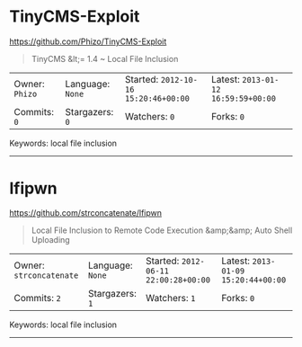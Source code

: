 # TinyCMS-Exploit

https://github.com/Phizo/TinyCMS-Exploit
<blockquote>
TinyCMS &amp;lt;= 1.4 ~ Local File Inclusion
</blockquote>

<table><tr>
<tr><td>Owner: <code>Phizo</code></td>
    <td>Language: <code>None</code></td>
    <td>Started: <code>2012-10-16 15:20:46+00:00</code></td>
    <td>Latest: <code>2013-01-12 16:59:59+00:00</code></td></tr>
<tr><td>Commits: <code>0</code></td>
    <td>Stargazers: <code>0</code></td>
    <td>Watchers: <code>0</code></td>
    <td>Forks: <code>0</code></td></tr>
</table>
Keywords: local file inclusion

---

# lfipwn

https://github.com/strconcatenate/lfipwn
<blockquote>
Local File Inclusion to Remote Code Execution &amp;amp;&amp;amp; Auto Shell Uploading
</blockquote>

<table><tr>
<tr><td>Owner: <code>strconcatenate</code></td>
    <td>Language: <code>None</code></td>
    <td>Started: <code>2012-06-11 22:00:28+00:00</code></td>
    <td>Latest: <code>2013-01-09 15:20:44+00:00</code></td></tr>
<tr><td>Commits: <code>2</code></td>
    <td>Stargazers: <code>1</code></td>
    <td>Watchers: <code>1</code></td>
    <td>Forks: <code>0</code></td></tr>
</table>
Keywords: local file inclusion

---

